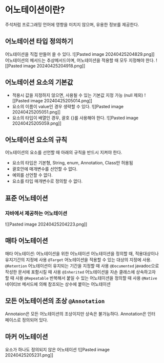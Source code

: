 # 어노테이션이란?
주석처럼 프로그래밍 언어에 영향을 미치지 않으며, 유용한 정보를 제공한다.

## 어노테이션 타입 정의하기
어노테이션을 직접 만들어 쓸 수 있다.
![[Pasted image 20240425204829.png]]
어노테이션의 메서드는 추상메서드이며, 어노테이션을 적용할 때 모두 지정해야 한다.
![[Pasted image 20240425204918.png]]

## 어노테이션 요소의 기본값
- 적용시 값을 지정하지 않으면, 사용될 수 있는 기본값 지정 가능 (null 제외)
![[Pasted image 20240425205014.png]]
- 요소의 이름이 value인 경우 생략할 수 있다.
![[Pasted image 20240425205051.png]]
- 요소의 타입이 배열인 경우, 괄호 {}를 사용해야 한다.
![[Pasted image 20240425205059.png]]
## 어노테이션 요소의 규칙
어노테이션의 요소를 선언할 때 아래의 규칙을 반드시 지켜야 한다.
- 요소의 타입은 기본형, String, enum, Annotation, Class만 허용됨
- 괄호안에 매개변수를 선언할 수 없다.
- 예외를 선언할 수 없다.
- 요소를 타입 매개변수로 정의할 수 없다.

## 표준 어노테이션
### 자바에서 제공하는 어노테이션
![[Pasted image 20240425204223.png]]

## 매타 어노테이션
매타 어노테이션: 어노테이션을 위한 어노테이션
어노테이션을 정의할 때, 적용대상이나 유지기간의 지정에 사용
`@Target` 
어노테이션을 적용할 수 있는 대상의 지정에 사용.
`@Retention`
어노테이션이 유지되는 기간을 지정할 때 사용
`@Documented`
javadoc으로 작성한 문서에 포함시킬 때 사용
`@Inherited`
어노테이션을 자손 클래스에 상속하고자 할 때 사용
`@Repeatable`
반복해서 붙일 수 있는 어노테이션을 정의할 때 사용
`@Native`
네이티브 메서드에 의해 참조되는 상수에 붙이는 어노테이션

## 모든 어노테이션의 조상 `@Annotation`
Annotaion은 모든 어노테이션의 조상이지만 상속은 불가능하다.
Annotation은 인터페이스로 정의되어 있다.

## 마커 어노테이션
요소가 하나도 정의되지 않은 어노테이션
![[Pasted image 20240425205231.png]]
